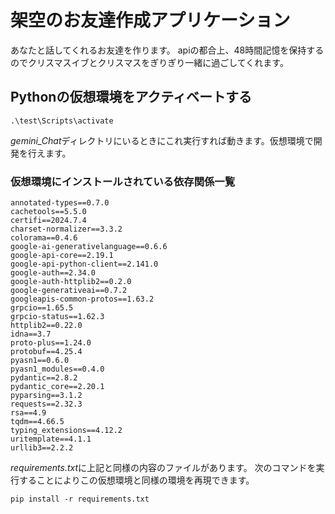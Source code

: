 # 架空のお友達作成アプリケーション
あなたと話してくれるお友達を作ります。
apiの都合上、48時間記憶を保持するのでクリスマスイブとクリスマスをぎりぎり一緒に過ごしてくれます。

## Pythonの仮想環境をアクティベートする
```
.\test\Scripts\activate
```
*gemini_Chat*ディレクトリにいるときにこれ実行すれば動きます。仮想環境で開発を行えます。

### 仮想環境にインストールされている依存関係一覧
```
annotated-types==0.7.0
cachetools==5.5.0
certifi==2024.7.4
charset-normalizer==3.3.2
colorama==0.4.6
google-ai-generativelanguage==0.6.6
google-api-core==2.19.1
google-api-python-client==2.141.0
google-auth==2.34.0
google-auth-httplib2==0.2.0
google-generativeai==0.7.2
googleapis-common-protos==1.63.2
grpcio==1.65.5
grpcio-status==1.62.3
httplib2==0.22.0
idna==3.7
proto-plus==1.24.0
protobuf==4.25.4
pyasn1==0.6.0
pyasn1_modules==0.4.0
pydantic==2.8.2
pydantic_core==2.20.1
pyparsing==3.1.2
requests==2.32.3
rsa==4.9
tqdm==4.66.5
typing_extensions==4.12.2
uritemplate==4.1.1
urllib3==2.2.2
```
*requirements.txt*に上記と同様の内容のファイルがあります。
次のコマンドを実行することによりこの仮想環境と同様の環境を再現できます。
```
pip install -r requirements.txt
```
